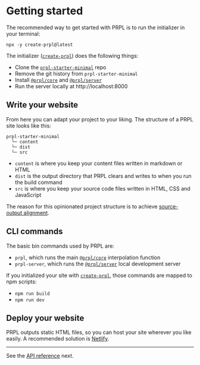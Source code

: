 <!--
title: Getting started
slug: /getting-started
order: 02
-->

# Getting started

The recommended way to get started with PRPL is to run the initializer in your terminal:

```shell
npx -y create-prpl@latest
```

The initializer ([`create-prpl`](https://github.com/tyhopp/create-prpl/blob/master/index.js)) does the following things:

- Clone the [`prpl-starter-minimal`](https://github.com/tyhopp/prpl-starter-minimal) repo
- Remove the git history from `prpl-starter-minimal`
- Install [`@prpl/core`](https://github.com/tyhopp/prpl/blob/master/packages/core/README.md) and [`@prpl/server`](https://github.com/tyhopp/prpl/blob/master/packages/server/README.md)
- Run the server locally at http://localhost:8000

## Write your website

From here you can adapt your project to your liking. The structure of a PRPL site looks like this:

```asciidoc
prpl-starter-minimal
  └─ content
  └─ dist
  └─ src
```

- `content` is where you keep your content files written in markdown or HTML
- `dist` is the output directory that PRPL clears and writes to when you run the build command
- `src` is where you keep your source code files written in HTML, CSS and JavaScript

The reason for this opinionated project structure is to achieve [source-output alignment](design-decisions#source-output-alignment).

## CLI commands

The basic bin commands used by PRPL are:

- `prpl`, which runs the main [`@prpl/core`](https://github.com/tyhopp/prpl/blob/master/packages/core/README.md) 
  interpolation function
- `prpl-server`, which runs the [`@prpl/server`](https://github.com/tyhopp/prpl/blob/master/packages/server/README.md) local development server
  
If you initialized your site with [`create-prpl`](https://github.com/tyhopp/create-prpl/blob/master/index.js), those 
commands are mapped to npm scripts:

- `npm run build`
- `npm run dev`

## Deploy your website

PRPL outputs static HTML files, so you can host your site wherever you like easily. A recommended solution is 
[Netlify](https://www.netlify.com).

---

See the [API reference](/api) next.